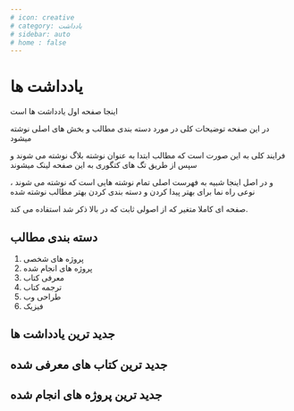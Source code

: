 ```yaml
---
# icon: creative
# category: یادداشت
# sidebar: auto
# home : false
---
```


<!-- [[toc]] -->

# یادداشت ها

اینجا صفحه اول یادداشت ها است

در این صفحه توضیحات کلی در مورد دسته بندی مطالب و بخش های اصلی نوشته میشود

فرایند کلی به این صورت است که مطالب ابتدا به عنوان نوشته بلاگ نوشته می شوند و سپس از طریق تگ های کتگوری به این صفحه لینک میشوند

و در اصل اینجا شبیه به فهرست اصلی تمام نوشته هایی است که نوشته می شوند ، نوعی راه نما برای بهتر پیدا کردن و دسته بندی کردن بهتر مطالب نوشته شده

صفحه ای کاملا متغیر که از اصولی ثابت که در بالا ذکر شد استفاده می کند.

## دسته بندی مطالب

1. پروژه های شخصی
2. پروژه های انجام شده
3. معرفی کتاب
4. ترجمه کتاب
5. طراحی وب
6. فیزیک

## جدید ترین یادداشت ها

## جدید ترین کتاب های معرفی شده

## جدید ترین پروژه های انجام شده

<p2pComment title="صفحه یادداشت ها"/>
